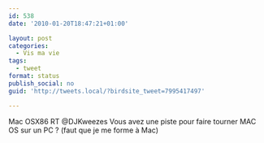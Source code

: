 ```yaml
---
id: 538
date: '2010-01-20T18:47:21+01:00'

layout: post
categories:
  - Vis ma vie
tags:
  - tweet
format: status
publish_social: no
guid: 'http://tweets.local/?birdsite_tweet=7995417497'

---
```


Mac OSX86 RT @DJKweezes Vous avez une piste pour faire tourner MAC OS sur un PC ? (faut que je me forme à Mac)